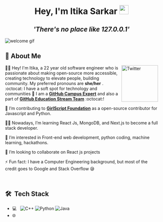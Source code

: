 <h1 align="center">Hey, I'm Itika Sarkar <img src="https://raw.githubusercontent.com/aemmadi/aemmadi/master/wave.gif" width="30px"></h1>
<h2 align="center"><i><strong>'There's no place like 127.0.0.1'</strong></i></h2>
<img src="Profile.gif" alt="welcome gif">
<br>
<h2> 👋 About Me </h2>

<a href="https://www.linkedin.com/in/itikasarkar21" target="_blank"><img src="https://cdn2.iconfinder.com/data/icons/social-media-2199/64/social_media_isometric_14-linkedin-512.png" height="120px" width="120px" alt="Twitter" align="right"></a>
👩‍🎓 Hey! I'm Itika, a 22 year old software engineer who is passionate about making open-source more accessible, creating technology to elevate people, building community. My preferred pronouns are **she/her** .
<br>
:octocat: I have a soft spot for technology and communities 💖 I am a [**GitHub Campus Expert**](https://githubcampus.expert) and also a part of [**GitHub Education Stream Team**](https://github.blog/2021-03-25-introducing-the-github-education-stream-team/) :octocat:! 

💖 I’m contributing to [**GirlScript Foundation**](https://github.com/girlscript/winter-of-contributing) as a open-source contributor for Javascript and Python. 

👩‍💻 Nowadays, I’m learning React Js, MongoDB, and Next.js to become a full stack developer.  

👀 I’m interested in Front-end web development, python coding, machine learning, hackathons.

💞️ I’m looking to collaborate on React js projects

⚡ Fun fact: I have a Computer Engineering background, but most of the credit goes to Google and Stack Overflow 😪

<br>

## 🛠 &nbsp;Tech Stack

- 💻 &nbsp;
  ![C++](https://img.shields.io/badge/-C++-333333?style=flat&logo=C%2B%2B&logoColor=00599C)
  ![Python](https://img.shields.io/badge/-Python-333333?style=flat&logo=python)
  ![Java](https://img.shields.io/badge/-Java-333333?style=flat&logo=Java&logoColor=007396)
- 🌐 &nbsp;
  
<!---
itika1/itika1 is a ✨ special ✨ repository because its `README.md` (this file) appears on your GitHub profile.
You can click the Preview link to take a look at your changes.
--->
